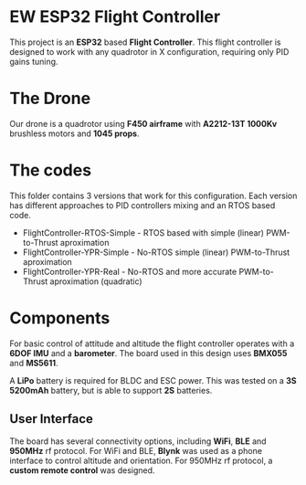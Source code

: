 # EW ESP32 Flight Controller

This project is an **ESP32** based **Flight Controller**. This flight controller is designed to work with any quadrotor in X configuration, requiring only PID gains tuning.

# The Drone
Our drone is a quadrotor using **F450 airframe** with **A2212-13T 1000Kv** brushless motors and **1045 props**.


# The codes
This folder contains 3 versions that work for this configuration. Each version has different approaches to PID controllers mixing and an RTOS based code.
- FlightController-RTOS-Simple - RTOS based with simple (linear) PWM-to-Thrust aproximation
- FlightController-YPR-Simple  - No-RTOS simple (linear) PWM-to-Thrust aproximation
- FlightController-YPR-Real  - No-RTOS and more accurate PWM-to-Thrust aproximation (quadratic)

# Components

For basic control of attitude and altitude the flight controller operates with a **6DOF IMU** and a **barometer**. The board used in this design uses **BMX055** and **MS5611**.

A **LiPo** battery is required for BLDC and ESC power. This was tested on a **3S 5200mAh** battery, but is able to support **2S** batteries.

## User Interface

The board has several connectivity options, including **WiFi**, **BLE** and **950MHz** rf protocol.
For WiFi and BLE, **Blynk** was used as a phone interface to control altitude and orientation.
For 950MHz rf protocol, a **custom remote control** was designed.
